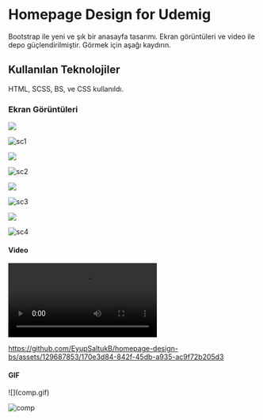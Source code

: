 <h1>Homepage Design for Udemig</h1>
Bootstrap ile yeni ve şık bir anasayfa tasarımı.
Ekran görüntüleri ve video ile depo güçlendirilmiştir. Görmek için aşağı kaydırın.

<h2> Kullanılan Teknolojiler</h2>

HTML, SCSS, BS, ve CSS kullanıldı.


<h3>Ekran Görüntüleri</h3>

![](sc1.png)

![sc1](https://github.com/EyupSaltukB/homepage-design-bs/assets/129687853/f230a258-6b90-4674-b330-45c8682f3a76)

![](sc2.png)

![sc2](https://github.com/EyupSaltukB/homepage-design-bs/assets/129687853/f877f908-40f4-4f11-bb72-131430e0a3f0)

![](sc3.png)

![sc3](https://github.com/EyupSaltukB/homepage-design-bs/assets/129687853/d6d40583-eba8-4869-8e40-edd8c48c7bb9)


![](sc4.png)

![sc4](https://github.com/EyupSaltukB/homepage-design-bs/assets/129687853/6bd0ce38-e795-4851-ae68-0338821d7bb0)


<h4> Video </h4>

![](sr.mp4)



https://github.com/EyupSaltukB/homepage-design-bs/assets/129687853/170e3d84-842f-45db-a935-ac9f72b205d3




<h4> GIF </h4>
![](comp.gif)

![comp](https://github.com/EyupSaltukB/homepage-design-bs/assets/129687853/bafedbcd-cc3f-4319-a54e-eaf7a4a12ab6)
